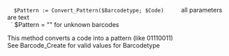   ` $Pattern := Convert_Pattern($Barcodetype; $Code)    ` all parameters are text    ` $Pattern = "" for unknown barcodes    This method converts a code into a pattern (like 01110011)  See Barcode_Create for valid values for Barcodetype  